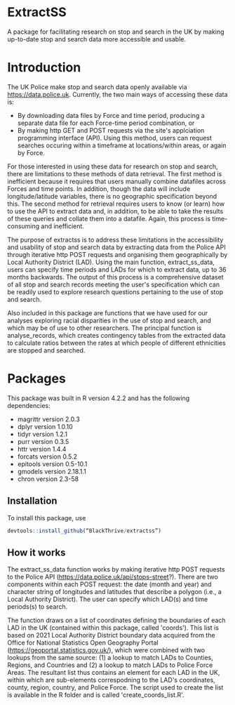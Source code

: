 # ExtractSS

A package for facilitating research on stop and search in the UK by making up-to-date stop and search data more accessible and usable.

# Introduction

The UK Police make stop and search data openly available via https://data.police.uk. Currently, the two main ways of accessing these data is:
- By downloading data files by Force and time period, producing a separate data file for each Force-time period combination, or
- By making http GET and POST requests via the site's applciation programming interface (API). Using this method, users can request searches occuring within a timeframe at locations/within areas, or again by Force.

For those interested in using these data for research on stop and search, there are limitations to these methods of data retrieval. The first method is inefficient because it requires that users manually combine datafiles across Forces and time points. In addition, though the data will include longitude/latitude variables, there is no geographic specification beyond this. The second method for retrieval requires users to know (or learn) how to use the API to extract data and, in addition, to be able to take the results of these queries and collate them into a datafile. Again, this process is time-consuming and inefficient. 

The purpose of extractss is to address these limitations in the accessibility and usability of stop and search data by extracting data from the Police API through iterative http POST requests and organising them geographically by Local Authority District (LAD). Using the main function, extract_ss_data, users can specify time periods and LADs for which to extract data, up to 36 months backwards. The output of this process is a comprehensive dataset of all stop and search records meeting the user's specification which can be readily used to explore research questions pertaining to the use of stop and search. 

Also included in this package are functions that we have used for our analyses exploring racial disparities in the use of stop and search, and which may be of use to other researchers. The principal function is analyse_records, which creates contingency tables from the extracted data to calculate ratios between the rates at which people of different ethnicities are stopped and searched.

# Packages
This package was built in R version 4.2.2 and has the following dependencies:
-	magrittr version 2.0.3
-	dplyr version 1.0.10
-	tidyr version 1.2.1
-	purr version 0.3.5
-	httr version 1.4.4
-	forcats version 0.5.2
-	epitools version 0.5-10.1
-	gmodels version 2.18.1.1
-	chron version 2.3-58

## Installation
To install this package, use 
```R
devtools::install_github(“BlackThrive/extractss”)
```
## How it works
The extract_ss_data function works by making iterative http POST requests to the Police API (https://data.police.uk/api/stops-street?). There are two components within each POST request: the date (month and year) and character string of longitudes and latitudes that describe a polygon (i.e., a Local Authority District). The user can specify which LAD(s) and time periods(s) to search. 

The function draws on a list of coordinates defining the boundaries of each LAD in the UK (contained within this package, called 'coords'). This list is based on 2021 Local Authority District boundary data acquired from the Office for National Statistics Open Geography Portal (https://geoportal.statistics.gov.uk/), which were combined with two lookups from the same source: (1) a lookup to match LADs to Counties, Regions, and Countries and (2) a lookup to match LADs to Police Force Areas. The resultant list thus contains an element for each LAD in the UK, within which are sub-elements correspodning to the LAD's coordinates, county, region, country, and Police Force. The script used to create the list is available in the R folder and is called 'create_coords_list.R'.
